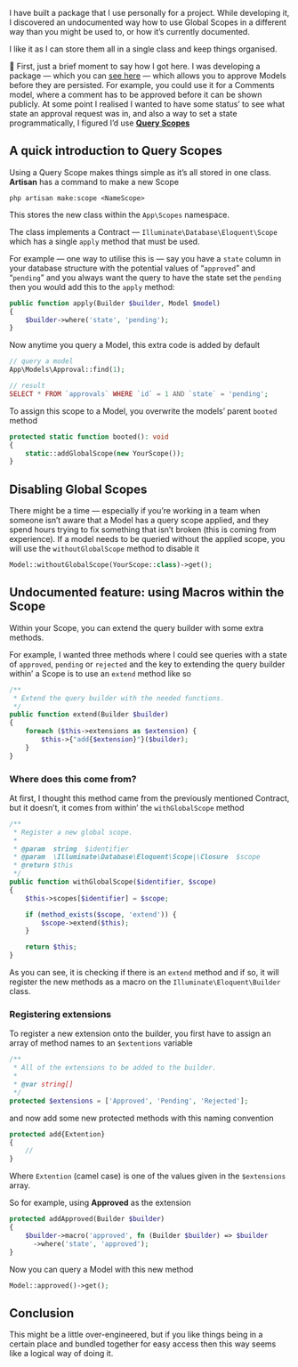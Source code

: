 I have built a package that I use personally for a project. While developing it, I discovered an undocumented way how to use Global Scopes in a different way than you might be used to, or how it’s currently documented.

I like it as I can store them all in a single class and keep things organised.

🔌 First, just a brief moment to say how I got here. I was developing a package — which you can [see here](https://github.com/cjmellor/approval) — which allows you to approve Models before they are persisted. For example, you could use it for a Comments model, where a comment has to be approved before it can be shown publicly. At some point I realised I wanted to have some status’ to see what state an approval request was in, and also a way to set a state programmatically, I figured I’d use **[Query Scopes](https://laravel.com/docs/9.x/eloquent#query-scopes)**

## A quick introduction to Query Scopes

Using a Query Scope makes things simple as it’s all stored in one class. **Artisan** has a command to make a new Scope

```shell
php artisan make:scope <NameScope>
```

This stores the new class within the `App\Scopes` namespace.

The class implements a Contract — `Illuminate\Database\Eloquent\Scope` which has a single `apply` method that must be used.

For example — one way to utilise this is — say you have a `state` column in your database structure with the potential values of “`approved`” and “`pending`” and you always want the query to have the state set the `pending` then you would add this to the `apply` method:

```php
public function apply(Builder $builder, Model $model)
{
    $builder->where('state', 'pending');
}
```

Now anytime you query a Model, this extra code is added by default

```php
// query a model
App\Models\Approval::find(1);

// result
SELECT * FROM `approvals` WHERE `id` = 1 AND `state` = 'pending';
```

To assign this scope to a Model, you overwrite the models’ parent `booted` method

```php
protected static function booted(): void
{
    static::addGlobalScope(new YourScope());
}
```

## Disabling Global Scopes

There might be a time — especially if you’re working in a team when someone isn’t aware that a Model has a query scope applied, and they spend hours trying to fix something that isn’t broken (this is coming from experience). If a model needs to be queried without the applied scope, you will use the `withoutGlobalScope` method to disable it

```php
Model::withoutGlobalScope(YourScope::class)->get();
```

## Undocumented feature: using Macros within the Scope

Within your Scope, you can extend the query builder with some extra methods.

For example, I wanted three methods where I could see queries with a state of `approved`, `pending` or `rejected` and the key to extending the query builder within’ a Scope is to use an `extend` method like so

```php
/**
 * Extend the query builder with the needed functions.
 */
public function extend(Builder $builder)
{
    foreach ($this->extensions as $extension) {
        $this->{"add{$extension}"}($builder);
    }
} 
```

### Where does this come from?

At first, I thought this method came from the previously mentioned Contract, but it doesn’t, it comes from within’ the `withGlobalScope` method

```php
/**
 * Register a new global scope.
 *
 * @param  string  $identifier
 * @param  \Illuminate\Database\Eloquent\Scope|\Closure  $scope
 * @return $this
 */
public function withGlobalScope($identifier, $scope)
{
    $this->scopes[$identifier] = $scope;

    if (method_exists($scope, 'extend')) {
        $scope->extend($this);
    }

    return $this;
}
```

As you can see, it is checking if there is an `extend` method and if so, it will register the new methods as a macro on the `Illuminate\Eloquent\Builder` class.

### Registering extensions

To register a new extension onto the builder, you first have to assign an array of method names to an `$extentions` variable

```php
/**
 * All of the extensions to be added to the builder.
 *
 * @var string[]
 */
protected $extensions = ['Approved', 'Pending', 'Rejected'];
```

and now add some new protected methods with this naming convention

```php
protected add{Extention}
{
	//
}
```

Where `Extention` (camel case) is one of the values given in the `$extensions` array.

So for example, using **Approved** as the extension

```php
protected addApproved(Builder $builder)
{
	$builder->macro('approved', fn (Builder $builder) => $builder
	  ->where('state', 'approved');
}
```

Now you can query a Model with this new method

```php
Model::approved()->get();
```

## Conclusion

This might be a little over-engineered, but if you like things being in a certain place and bundled together for easy access then this way seems like a logical way of doing it.
